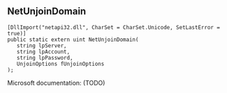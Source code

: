 ## NetUnjoinDomain

```
[DllImport("netapi32.dll", CharSet = CharSet.Unicode, SetLastError = true)]
public static extern uint NetUnjoinDomain(
   string lpServer,
   string lpAccount,
   string lpPassword,
   UnjoinOptions fUnjoinOptions
);
```

Microsoft documentation: (TODO)
